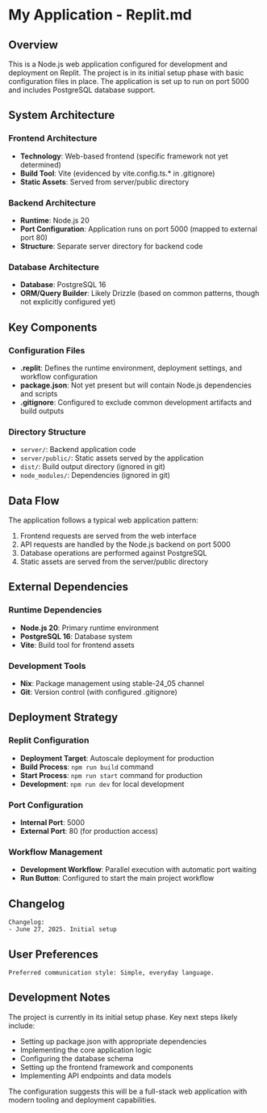 # My Application - Replit.md

## Overview

This is a Node.js web application configured for development and deployment on Replit. The project is in its initial setup phase with basic configuration files in place. The application is set up to run on port 5000 and includes PostgreSQL database support.

## System Architecture

### Frontend Architecture
- **Technology**: Web-based frontend (specific framework not yet determined)
- **Build Tool**: Vite (evidenced by vite.config.ts.* in .gitignore)
- **Static Assets**: Served from server/public directory

### Backend Architecture
- **Runtime**: Node.js 20
- **Port Configuration**: Application runs on port 5000 (mapped to external port 80)
- **Structure**: Separate server directory for backend code

### Database Architecture
- **Database**: PostgreSQL 16
- **ORM/Query Builder**: Likely Drizzle (based on common patterns, though not explicitly configured yet)

## Key Components

### Configuration Files
- **.replit**: Defines the runtime environment, deployment settings, and workflow configuration
- **package.json**: Not yet present but will contain Node.js dependencies and scripts
- **.gitignore**: Configured to exclude common development artifacts and build outputs

### Directory Structure
- `server/`: Backend application code
- `server/public/`: Static assets served by the application
- `dist/`: Build output directory (ignored in git)
- `node_modules/`: Dependencies (ignored in git)

## Data Flow

The application follows a typical web application pattern:
1. Frontend requests are served from the web interface
2. API requests are handled by the Node.js backend on port 5000
3. Database operations are performed against PostgreSQL
4. Static assets are served from the server/public directory

## External Dependencies

### Runtime Dependencies
- **Node.js 20**: Primary runtime environment
- **PostgreSQL 16**: Database system
- **Vite**: Build tool for frontend assets

### Development Tools
- **Nix**: Package management using stable-24_05 channel
- **Git**: Version control (with configured .gitignore)

## Deployment Strategy

### Replit Configuration
- **Deployment Target**: Autoscale deployment for production
- **Build Process**: `npm run build` command
- **Start Process**: `npm run start` command for production
- **Development**: `npm run dev` for local development

### Port Configuration
- **Internal Port**: 5000
- **External Port**: 80 (for production access)

### Workflow Management
- **Development Workflow**: Parallel execution with automatic port waiting
- **Run Button**: Configured to start the main project workflow

## Changelog

```
Changelog:
- June 27, 2025. Initial setup
```

## User Preferences

```
Preferred communication style: Simple, everyday language.
```

## Development Notes

The project is currently in its initial setup phase. Key next steps likely include:
- Setting up package.json with appropriate dependencies
- Implementing the core application logic
- Configuring the database schema
- Setting up the frontend framework and components
- Implementing API endpoints and data models

The configuration suggests this will be a full-stack web application with modern tooling and deployment capabilities.